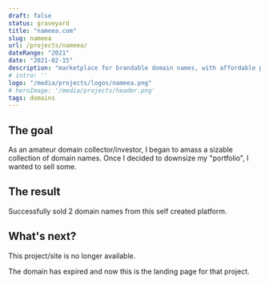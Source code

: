 ```yaml
---
draft: false
status: graveyard
title: "nameea.com"
slug: nameea
url: /projects/nameea/
dateRange: "2021"
date: "2021-02-15"
description: "marketplace for brandable domain names, with affordable prices"
# intro: ''
logo: "/media/projects/logos/nameea.png"
# heroImage: '/media/projects/header.png'
tags: domains
---
```


## The goal

As an amateur domain collector/investor, I began to amass a sizable collection of domain names. Once I decided to downsize my "portfolio", I wanted to sell some.

## The result

Successfully sold 2 domain names from this self created platform.

## What's next?

This project/site is no longer available.

The domain has expired and now this is the landing page for that project.
